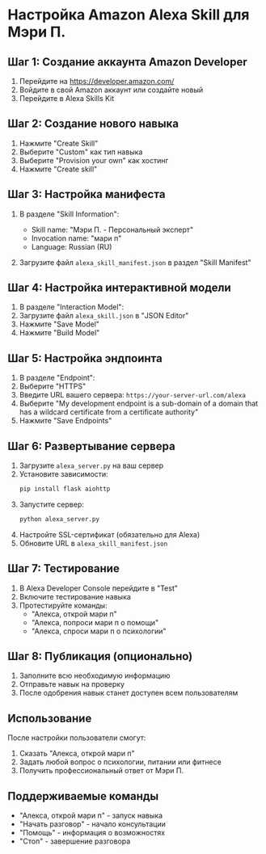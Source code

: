 # Настройка Amazon Alexa Skill для Мэри П.

## Шаг 1: Создание аккаунта Amazon Developer

1. Перейдите на https://developer.amazon.com/
2. Войдите в свой Amazon аккаунт или создайте новый
3. Перейдите в Alexa Skills Kit

## Шаг 2: Создание нового навыка

1. Нажмите "Create Skill"
2. Выберите "Custom" как тип навыка
3. Выберите "Provision your own" как хостинг
4. Нажмите "Create skill"

## Шаг 3: Настройка манифеста

1. В разделе "Skill Information":
   - Skill name: "Мэри П. - Персональный эксперт"
   - Invocation name: "мари п"
   - Language: Russian (RU)

2. Загрузите файл `alexa_skill_manifest.json` в раздел "Skill Manifest"

## Шаг 4: Настройка интерактивной модели

1. В разделе "Interaction Model":
2. Загрузите файл `alexa_skill.json` в "JSON Editor"
3. Нажмите "Save Model"
4. Нажмите "Build Model"

## Шаг 5: Настройка эндпоинта

1. В разделе "Endpoint":
2. Выберите "HTTPS"
3. Введите URL вашего сервера: `https://your-server-url.com/alexa`
4. Выберите "My development endpoint is a sub-domain of a domain that has a wildcard certificate from a certificate authority"
5. Нажмите "Save Endpoints"

## Шаг 6: Развертывание сервера

1. Загрузите `alexa_server.py` на ваш сервер
2. Установите зависимости:
   ```bash
   pip install flask aiohttp
   ```
3. Запустите сервер:
   ```bash
   python alexa_server.py
   ```
4. Настройте SSL-сертификат (обязательно для Alexa)
5. Обновите URL в `alexa_skill_manifest.json`

## Шаг 7: Тестирование

1. В Alexa Developer Console перейдите в "Test"
2. Включите тестирование навыка
3. Протестируйте команды:
   - "Алекса, открой мари п"
   - "Алекса, попроси мари п о помощи"
   - "Алекса, спроси мари п о психологии"

## Шаг 8: Публикация (опционально)

1. Заполните всю необходимую информацию
2. Отправьте навык на проверку
3. После одобрения навык станет доступен всем пользователям

## Использование

После настройки пользователи смогут:
1. Сказать "Алекса, открой мари п"
2. Задать любой вопрос о психологии, питании или фитнесе
3. Получить профессиональный ответ от Мэри П.

## Поддерживаемые команды

- "Алекса, открой мари п" - запуск навыка
- "Начать разговор" - начало консультации
- "Помощь" - информация о возможностях
- "Стоп" - завершение разговора 